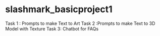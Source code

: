 # slashmark_basicproject1
 Task 1 : Prompts to make Text to Art  Task 2 :Prompts to make Text to 3D Model with Texture  Task 3: Chatbot for FAQs
